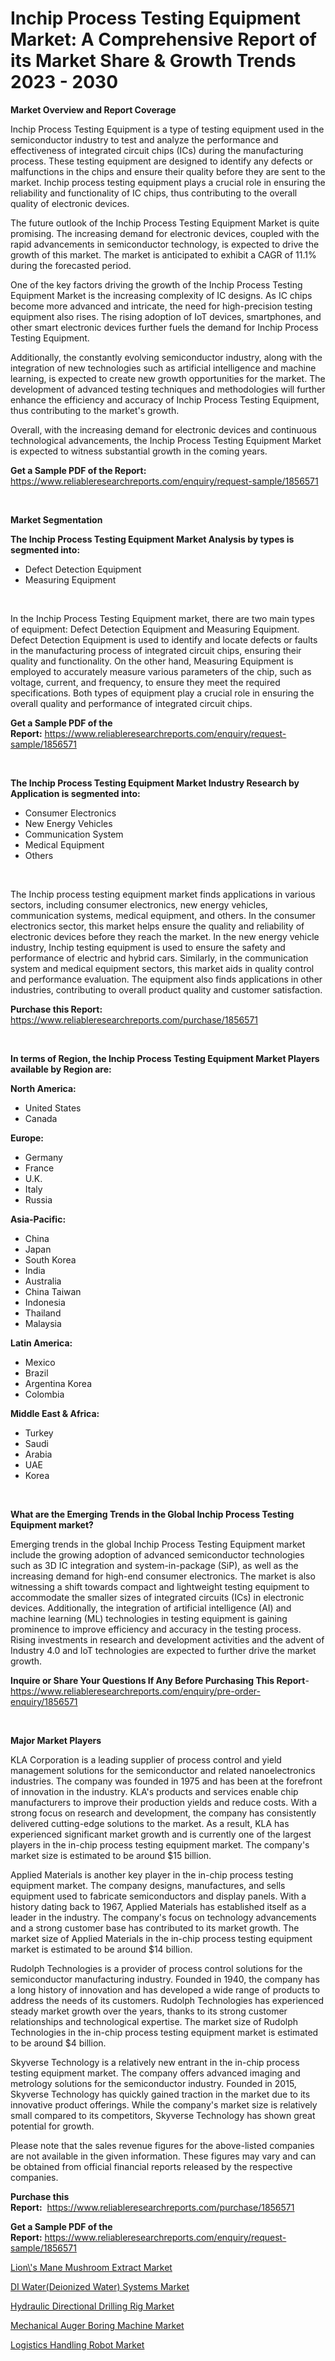 <p><h1>Inchip Process Testing Equipment Market: A Comprehensive Report of its Market Share & Growth Trends 2023 - 2030</h1></p><p><strong>Market Overview and Report Coverage</strong></p>
<p><p>Inchip Process Testing Equipment is a type of testing equipment used in the semiconductor industry to test and analyze the performance and effectiveness of integrated circuit chips (ICs) during the manufacturing process. These testing equipment are designed to identify any defects or malfunctions in the chips and ensure their quality before they are sent to the market. Inchip process testing equipment plays a crucial role in ensuring the reliability and functionality of IC chips, thus contributing to the overall quality of electronic devices.</p><p>The future outlook of the Inchip Process Testing Equipment Market is quite promising. The increasing demand for electronic devices, coupled with the rapid advancements in semiconductor technology, is expected to drive the growth of this market. The market is anticipated to exhibit a CAGR of 11.1% during the forecasted period.</p><p>One of the key factors driving the growth of the Inchip Process Testing Equipment Market is the increasing complexity of IC designs. As IC chips become more advanced and intricate, the need for high-precision testing equipment also rises. The rising adoption of IoT devices, smartphones, and other smart electronic devices further fuels the demand for Inchip Process Testing Equipment.</p><p>Additionally, the constantly evolving semiconductor industry, along with the integration of new technologies such as artificial intelligence and machine learning, is expected to create new growth opportunities for the market. The development of advanced testing techniques and methodologies will further enhance the efficiency and accuracy of Inchip Process Testing Equipment, thus contributing to the market's growth.</p><p>Overall, with the increasing demand for electronic devices and continuous technological advancements, the Inchip Process Testing Equipment Market is expected to witness substantial growth in the coming years.</p></p>
<p><strong>Get a Sample PDF of the Report:</strong> <a href="https://www.reliableresearchreports.com/enquiry/request-sample/1856571">https://www.reliableresearchreports.com/enquiry/request-sample/1856571</a></p>
<p>&nbsp;</p>
<p><strong>Market Segmentation</strong></p>
<p><strong>The Inchip Process Testing Equipment Market Analysis by types is segmented into:</strong></p>
<p><ul><li>Defect Detection Equipment</li><li>Measuring Equipment</li></ul></p>
<p>&nbsp;</p>
<p><p>In the Inchip Process Testing Equipment market, there are two main types of equipment: Defect Detection Equipment and Measuring Equipment. Defect Detection Equipment is used to identify and locate defects or faults in the manufacturing process of integrated circuit chips, ensuring their quality and functionality. On the other hand, Measuring Equipment is employed to accurately measure various parameters of the chip, such as voltage, current, and frequency, to ensure they meet the required specifications. Both types of equipment play a crucial role in ensuring the overall quality and performance of integrated circuit chips.</p></p>
<p><strong>Get a Sample PDF of the Report:</strong>&nbsp;<a href="https://www.reliableresearchreports.com/enquiry/request-sample/1856571">https://www.reliableresearchreports.com/enquiry/request-sample/1856571</a></p>
<p>&nbsp;</p>
<p><strong>The Inchip Process Testing Equipment Market Industry Research by Application is segmented into:</strong></p>
<p><ul><li>Consumer Electronics</li><li>New Energy Vehicles</li><li>Communication System</li><li>Medical Equipment</li><li>Others</li></ul></p>
<p>&nbsp;</p>
<p><p>The Inchip process testing equipment market finds applications in various sectors, including consumer electronics, new energy vehicles, communication systems, medical equipment, and others. In the consumer electronics sector, this market helps ensure the quality and reliability of electronic devices before they reach the market. In the new energy vehicle industry, Inchip testing equipment is used to ensure the safety and performance of electric and hybrid cars. Similarly, in the communication system and medical equipment sectors, this market aids in quality control and performance evaluation. The equipment also finds applications in other industries, contributing to overall product quality and customer satisfaction.</p></p>
<p><strong>Purchase this Report:</strong>&nbsp; <a href="https://www.reliableresearchreports.com/purchase/1856571">https://www.reliableresearchreports.com/purchase/1856571</a></p>
<p>&nbsp;</p>
<p><strong>In terms of Region, the Inchip Process Testing Equipment Market Players available by Region are:</strong></p>
<p>
    <p> <strong> North America: </strong>
        <ul>
            <li>United States</li>
            <li>Canada</li>
        </ul>
        </p> 
    <p> <strong> Europe: </strong>
        <ul>
            <li>Germany</li>
            <li>France</li>
            <li>U.K.</li>
            <li>Italy</li>
            <li>Russia</li>
        </ul>
        </p> 
    <p> <strong> Asia-Pacific: </strong>
        <ul>
            <li>China</li>
            <li>Japan</li>
            <li>South Korea</li>
            <li>India</li>
            <li>Australia</li>
            <li>China Taiwan</li>
            <li>Indonesia</li>
            <li>Thailand</li>
            <li>Malaysia</li>
        </ul>
        </p> 
    <p> <strong> Latin America: </strong>
        <ul>
            <li>Mexico</li>
            <li>Brazil</li>
            <li>Argentina Korea</li>
            <li>Colombia</li>
        </ul>
        </p> 
    <p> <strong> Middle East & Africa: </strong>
        <ul>
            <li>Turkey</li>
            <li>Saudi</li>
            <li>Arabia</li>
            <li>UAE</li>
            <li>Korea</li>
        </ul>
    </p>
    </p>
<p>&nbsp;</p>
<p><strong>What are the Emerging Trends in the Global Inchip Process Testing Equipment market?</strong></p>
<p><p>Emerging trends in the global Inchip Process Testing Equipment market include the growing adoption of advanced semiconductor technologies such as 3D IC integration and system-in-package (SiP), as well as the increasing demand for high-end consumer electronics. The market is also witnessing a shift towards compact and lightweight testing equipment to accommodate the smaller sizes of integrated circuits (ICs) in electronic devices. Additionally, the integration of artificial intelligence (AI) and machine learning (ML) technologies in testing equipment is gaining prominence to improve efficiency and accuracy in the testing process. Rising investments in research and development activities and the advent of Industry 4.0 and IoT technologies are expected to further drive the market growth.</p></p>
<p><strong>Inquire or Share Your Questions If Any Before Purchasing This Report</strong>- <a href="https://www.reliableresearchreports.com/enquiry/pre-order-enquiry/1856571">https://www.reliableresearchreports.com/enquiry/pre-order-enquiry/1856571</a></p>
<p>&nbsp;</p>
<p><strong>Major Market Players</strong></p>
<p><p>KLA Corporation is a leading supplier of process control and yield management solutions for the semiconductor and related nanoelectronics industries. The company was founded in 1975 and has been at the forefront of innovation in the industry. KLA's products and services enable chip manufacturers to improve their production yields and reduce costs. With a strong focus on research and development, the company has consistently delivered cutting-edge solutions to the market. As a result, KLA has experienced significant market growth and is currently one of the largest players in the in-chip process testing equipment market. The company's market size is estimated to be around $15 billion.</p><p>Applied Materials is another key player in the in-chip process testing equipment market. The company designs, manufactures, and sells equipment used to fabricate semiconductors and display panels. With a history dating back to 1967, Applied Materials has established itself as a leader in the industry. The company's focus on technology advancements and a strong customer base has contributed to its market growth. The market size of Applied Materials in the in-chip process testing equipment market is estimated to be around $14 billion.</p><p>Rudolph Technologies is a provider of process control solutions for the semiconductor manufacturing industry. Founded in 1940, the company has a long history of innovation and has developed a wide range of products to address the needs of its customers. Rudolph Technologies has experienced steady market growth over the years, thanks to its strong customer relationships and technological expertise. The market size of Rudolph Technologies in the in-chip process testing equipment market is estimated to be around $4 billion.</p><p>Skyverse Technology is a relatively new entrant in the in-chip process testing equipment market. The company offers advanced imaging and metrology solutions for the semiconductor industry. Founded in 2015, Skyverse Technology has quickly gained traction in the market due to its innovative product offerings. While the company's market size is relatively small compared to its competitors, Skyverse Technology has shown great potential for growth.</p><p>Please note that the sales revenue figures for the above-listed companies are not available in the given information. These figures may vary and can be obtained from official financial reports released by the respective companies.</p></p>
<p><strong>Purchase this Report:</strong>&nbsp;&nbsp;<a href="https://www.reliableresearchreports.com/purchase/1856571">https://www.reliableresearchreports.com/purchase/1856571</a></p>
<p></p>
<p><strong>Get a Sample PDF of the Report:</strong>&nbsp;<a href="https://www.reliableresearchreports.com/enquiry/request-sample/1856571">https://www.reliableresearchreports.com/enquiry/request-sample/1856571</a></p>
<p><p><a href="https://medium.com/@brittanyrobertson07/lion-s-mane-mushroom-extract-market-size-cagr-trends-2024-2030-9ee899395cf4">Lion\'s Mane Mushroom Extract Market</a></p><p><a href="https://medium.com/@lisasanchez1968/di-water-deionized-water-systems-market-size-reveals-the-best-marketing-channels-in-global-f165a8ada236">DI Water(Deionized Water) Systems Market</a></p><p><a href="https://www.linkedin.com/pulse/hydraulic-directional-drilling-rig-market-insights-players/">Hydraulic Directional Drilling Rig Market</a></p><p><a href="https://www.linkedin.com/pulse/mechanical-auger-boring-machine-market-research-report-provides-obb3c/">Mechanical Auger Boring Machine Market</a></p><p><a href="https://www.linkedin.com/pulse/logistics-handling-robot-market-share-amp-new-trends/">Logistics Handling Robot Market</a></p></p>